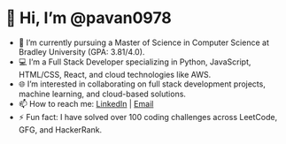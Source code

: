 # 👋 Hi, I’m @pavan0978
- 🌱 I’m currently pursuing a Master of Science in Computer Science at Bradley University (GPA: 3.81/4.0).
- 💻 I’m a Full Stack Developer specializing in Python, JavaScript, HTML/CSS, React, and cloud technologies like AWS.
- 🌐 I’m interested in collaborating on full stack development projects, machine learning, and cloud-based solutions.
- 📫 How to reach me: [LinkedIn](https://www.linkedin.com/in/pavg/) | [Email](mailto:your-pavangarikapati2000@gmail.com)
- ⚡ Fun fact: I have solved over 100 coding challenges across LeetCode, GFG, and HackerRank.
